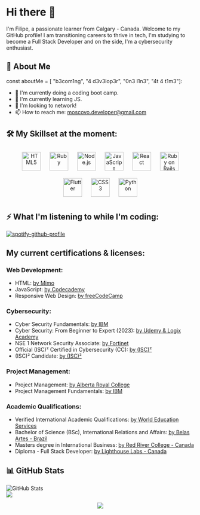 # Hi there 👋

I'm Filipe, a passionate learner from Calgary - Canada. Welcome to my GitHub profile!
I am transitioning careers to thrive in tech, I'm studying to become a Full Stack Developer and on the side, I'm a cybersecurity enthusiast.

## 🚀 About Me
const aboutMe = [
  "b3com1ng",
  "4 d3v3lop3r",
  "0n3 l1n3",
  "4t 4 t1m3"]:

- 🔭 I'm currently doing a coding boot camp. 
- 🌱 I'm currently learning JS.
- 👯 I'm looking to network! 
- 📫 How to reach me: moscovo.developer@gmail.com

## 🛠️ My Skillset at the moment: <br>
<div align="center">  
<a href="https://en.wikipedia.org/wiki/HTML5" target="_blank"><img style="margin: 10px" src="https://profilinator.rishav.dev/skills-assets/html5-original-wordmark.svg" alt="HTML5" height="50" /></a>  
<a href="https://www.ruby-lang.org/en/" target="_blank"><img style="margin: 10px" src="https://profilinator.rishav.dev/skills-assets/ruby-original-wordmark.svg" alt="Ruby" height="50" /></a>  
<a href="https://nodejs.org/" target="_blank"><img style="margin: 10px" src="https://profilinator.rishav.dev/skills-assets/nodejs-original-wordmark.svg" alt="Node.js" height="50" /></a>  
<a href="https://www.javascript.com/" target="_blank"><img style="margin: 10px" src="https://profilinator.rishav.dev/skills-assets/javascript-original.svg" alt="JavaScript" height="50" /></a>  
<a href="https://reactjs.org/" target="_blank"><img style="margin: 10px" src="https://profilinator.rishav.dev/skills-assets/react-original-wordmark.svg" alt="React" height="50" /></a>  
<a href="https://rubyonrails.org/" target="_blank"><img style="margin: 10px" src="https://profilinator.rishav.dev/skills-assets/rails-original-wordmark.svg" alt="Ruby on Rails" height="50" /></a>  
<a href="https://flutter.dev/" target="_blank"><img style="margin: 10px" src="https://profilinator.rishav.dev/skills-assets/flutterio-icon.svg" alt="Flutter" height="50" /></a>  
<a href="https://www.w3schools.com/css/" target="_blank"><img style="margin: 10px" src="https://profilinator.rishav.dev/skills-assets/css3-original-wordmark.svg" alt="CSS3" height="50" /></a>  
<a href="https://www.python.org/" target="_blank"><img style="margin: 10px" src="https://profilinator.rishav.dev/skills-assets/python-original.svg" alt="Python" height="50" /></a>  
</div>

## ⚡ What I'm listening to while I'm coding: <br>
[![spotify-github-profile](https://spotify-github-profile.vercel.app/api/view?uid=22r5vgja3ihulk6qnjyhyklmq&cover_image=true&theme=natemoo-re&show_offline=true&background_color=121212&interchange=true&bar_color=53b14f&bar_color_cover=false)](https://github.com/kittinan/spotify-github-profile)

## My current certifications & licenses:

### Web Development:
- HTML: [by Mimo](https://drive.google.com/file/d/1ju4QCXw0bTlufCBeZ41QgiCCQ5dCfLs9/view)
- JavaScript: [by Codecademy](https://www.codecademy.com/profiles/Fmoscovo/certificates/705dcb15de0da4dd9d9fc4f3274b430e)
- Responsive Web Design: [by freeCodeCamp](https://www.freecodecamp.org/certification/Wolfs/responsive-web-design)

### Cybersecurity:
- Cyber Security Fundamentals: [by IBM](https://www.credly.com/badges/492300e1-1c2d-4a2d-89fe-86ac6f2dc1e9/linked_in_profile)
- Cyber Security: From Beginner to Expert (2023): [by Udemy & Logix Academy](https://www.udemy.com/certificate/UC-369bd18e-6c21-4748-a3f6-88187065aab1/)
- NSE 1 Network Security Associate: [by Fortinet](https://drive.google.com/file/d/1n7rziHfVyWiKvlk1Qj6BEIzJTu34RTdr/view)
- Official (ISC)² Certified in Cybersecurity (CC): [by (ISC)²](https://drive.google.com/file/d/10Vr_SutChPHlAQeG2kw0I7HdcAeQ_9jW/view?usp=sharing)
- (ISC)² Candidate: [by (ISC)²](https://www.credly.com/badges/3190c8a2-8612-46f9-9c7b-e3bbe3dd6963/public_url)

### Project Management:
- Project Management: [by Alberta Royal College](https://drive.google.com/file/d/1Hs__MBor11JVu5tINZDTsdM8g1DcM30Y/view)
- Project Management Fundamentals: [by IBM](https://www.credly.com/badges/4077f234-b0b9-452e-b54f-5141c5d9d299/linked_in_profile)

### Academic Qualifications:
- Verified International Academic Qualifications: [by World Education Services](https://www.credly.com/badges/cf69d1de-a6ef-4aef-bb91-91919a4f066f/linked_in_profile)
- Bachelor of Science (BSc), International Relations and Affairs: [by Belas Artes - Brazil](https://www.belasartes.br/)
- Masters degree in International Business: [by Red River College - Canada](https://www.rrc.ca/)
- Diploma - Full Stack Developer: [by Lighthouse Labs - Canada](https://www.lighthouselabs.ca/en)


## 📊 GitHub Stats
![GitHub Stats](https://github-readme-stats.vercel.app/api?username=Fmoscovo&show_icons=true&theme=radical)
<br>
![](https://komarev.com/ghpvc/?username=Fmoscovo&style=flat-square&color=red&label=PROFILE+VIEWS)
<div align="center">
            <a href="https://www.buymeacoffee.com/Fmoscovo" target="_blank" style="display: inline-block;">
                <img
                    src="https://img.shields.io/badge/Donate-Buy%20Me%20A%20Coffee-orange.svg?style=flat-square&logo=buymeacoffee" 
                    align="center"
                />
            </a></div>
<br />
